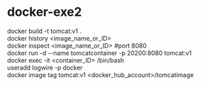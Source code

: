 # docker-exe2
docker build -t tomcat:v1 .  
docker history <image_name_or_ID>  
docker inspect <image_name_or_ID> #port 8080  
docker run -d --name tomcatcontainer -p 20200:8080 tomcat:v1  
docker exec -it <container_ID> /bin/bash  
useradd logwire -p docker  
docker image tag tomcat:v1 <docker_hub_account>/tomcatimage  

